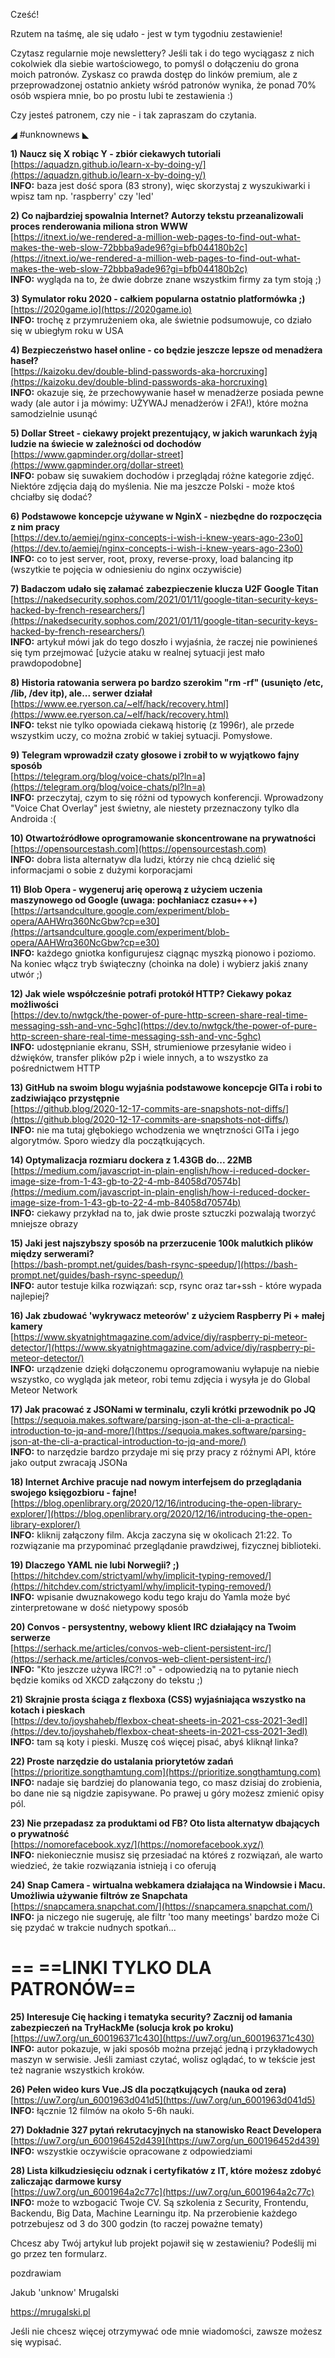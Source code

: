 Cześć!

Rzutem na taśmę, ale się udało - jest w tym tygodniu zestawienie!

Czytasz regularnie moje newslettery? Jeśli tak i do tego wyciągasz z nich cokolwiek dla siebie wartościowego, to pomyśl o dołączeniu do grona moich patronów. Zyskasz co prawda dostęp do linków premium, ale z przeprowadzonej ostatnio ankiety wśród patronów wynika, że ponad 70% osób wspiera mnie, bo po prostu lubi te zestawienia :)

 

Czy jesteś patronem, czy nie - i tak zapraszam do czytania.

 

◢ #unknownews ◣


**1) Naucz się X robiąc Y - zbiór ciekawych tutoriali**  
[https://aquadzn.github.io/learn-x-by-doing-y/](https://aquadzn.github.io/learn-x-by-doing-y/)  
**INFO:** baza jest dość spora (83 strony), więc skorzystaj z wyszukiwarki i wpisz tam np. 'raspberry' czy 'led'  


**2) Co najbardziej spowalnia Internet? Autorzy tekstu przeanalizowali proces renderowania miliona stron WWW**  
[https://itnext.io/we-rendered-a-million-web-pages-to-find-out-what-makes-the-web-slow-72bbba9ade96?gi=bfb044180b2c](https://itnext.io/we-rendered-a-million-web-pages-to-find-out-what-makes-the-web-slow-72bbba9ade96?gi=bfb044180b2c)  
**INFO:** wygląda na to, że dwie dobrze znane wszystkim firmy za tym stoją ;)  


**3) Symulator roku 2020 - całkiem popularna ostatnio platformówka ;)**  
[https://2020game.io](https://2020game.io)  
**INFO:** trochę z przymrużeniem oka, ale świetnie podsumowuje, co działo się w ubiegłym roku w USA  


**4) Bezpieczeństwo haseł online - co będzie jeszcze lepsze od menadżera haseł?**  
[https://kaizoku.dev/double-blind-passwords-aka-horcruxing](https://kaizoku.dev/double-blind-passwords-aka-horcruxing)  
**INFO:** okazuje się, że przechowywanie haseł w menadżerze posiada pewne wady (ale autor i ja mówimy: UŻYWAJ menadżerów i 2FA!), które można samodzielnie usunąć  


**5) Dollar Street - ciekawy projekt prezentujący, w jakich warunkach żyją ludzie na świecie w zależności od dochodów**  
[https://www.gapminder.org/dollar-street](https://www.gapminder.org/dollar-street)  
**INFO:** pobaw się suwakiem dochodów i przeglądaj różne kategorie zdjęć. Niektóre zdjęcia dają do myślenia. Nie ma jeszcze Polski - może ktoś chciałby się dodać?  


**6) Podstawowe koncepcje używane w NginX - niezbędne do rozpoczęcia z nim pracy**  
[https://dev.to/aemiej/nginx-concepts-i-wish-i-knew-years-ago-23o0](https://dev.to/aemiej/nginx-concepts-i-wish-i-knew-years-ago-23o0)  
**INFO:** co to jest server, root, proxy, reverse-proxy, load balancing itp (wszytkie te pojęcia w odniesieniu do nginx oczywiście)  


**7) Badaczom udało się załamać zabezpieczenie klucza U2F Google Titan**  
[https://nakedsecurity.sophos.com/2021/01/11/google-titan-security-keys-hacked-by-french-researchers/](https://nakedsecurity.sophos.com/2021/01/11/google-titan-security-keys-hacked-by-french-researchers/)  
**INFO:** artykuł mówi jak do tego doszło i wyjaśnia, że raczej nie powinieneś się tym przejmować [użycie ataku w realnej sytuacji jest mało prawdopodobne]  


**8) Historia ratowania serwera po bardzo szerokim "rm -rf" (usunięto /etc, /lib, /dev itp), ale... serwer działał**  
[https://www.ee.ryerson.ca/~elf/hack/recovery.html](https://www.ee.ryerson.ca/~elf/hack/recovery.html)  
**INFO:** tekst nie tylko opowiada ciekawą historię (z 1996r), ale przede wszystkim uczy, co można zrobić w takiej sytuacji. Pomysłowe.  


**9) Telegram wprowadził czaty głosowe i zrobił to w wyjątkowo fajny sposób**  
[https://telegram.org/blog/voice-chats/pl?ln=a](https://telegram.org/blog/voice-chats/pl?ln=a)  
**INFO:** przeczytaj, czym to się różni od typowych konferencji. Wprowadzony "Voice Chat Overlay" jest świetny, ale niestety przeznaczony tylko dla Androida :(  


**10) Otwartoźródłowe oprogramowanie skoncentrowane na prywatności**  
[https://opensourcestash.com](https://opensourcestash.com)  
**INFO:** dobra lista alternatyw dla ludzi, którzy nie chcą dzielić się informacjami o sobie z dużymi korporacjami  


**11) Blob Opera - wygeneruj arię operową z użyciem uczenia maszynowego od Google (uwaga: pochłaniacz czasu+++)**  
[https://artsandculture.google.com/experiment/blob-opera/AAHWrq360NcGbw?cp=e30](https://artsandculture.google.com/experiment/blob-opera/AAHWrq360NcGbw?cp=e30)  
**INFO:** każdego gniotka konfigurujesz ciągnąc myszką pionowo i poziomo. Na koniec włącz tryb świąteczny (choinka na dole) i wybierz jakiś znany utwór ;)  


**12) Jak wiele współcześnie potrafi protokół HTTP? Ciekawy pokaz możliwości**  
[https://dev.to/nwtgck/the-power-of-pure-http-screen-share-real-time-messaging-ssh-and-vnc-5ghc](https://dev.to/nwtgck/the-power-of-pure-http-screen-share-real-time-messaging-ssh-and-vnc-5ghc)  
**INFO:** udostępnianie ekranu, SSH, strumieniowe przesyłanie wideo i dźwięków, transfer plików p2p i wiele innych, a to wszystko za pośrednictwem HTTP  


**13) GitHub na swoim blogu wyjaśnia podstawowe koncepcje GITa i robi to zadziwiająco przystępnie**  
[https://github.blog/2020-12-17-commits-are-snapshots-not-diffs/](https://github.blog/2020-12-17-commits-are-snapshots-not-diffs/)  
**INFO:** nie ma tutaj głębokiego wchodzenia we wnętrzności GITa i jego algorytmów. Sporo wiedzy dla początkujących.  


**14) Optymalizacja rozmiaru dockera z 1.43GB do... 22MB**  
[https://medium.com/javascript-in-plain-english/how-i-reduced-docker-image-size-from-1-43-gb-to-22-4-mb-84058d70574b](https://medium.com/javascript-in-plain-english/how-i-reduced-docker-image-size-from-1-43-gb-to-22-4-mb-84058d70574b)  
**INFO:** ciekawy przykład na to, jak dwie proste sztuczki pozwalają tworzyć mniejsze obrazy  


**15) Jaki jest najszybszy sposób na przerzucenie 100k malutkich plików między serwerami?**  
[https://bash-prompt.net/guides/bash-rsync-speedup/](https://bash-prompt.net/guides/bash-rsync-speedup/)  
**INFO:** autor testuje kilka rozwiązań: scp, rsync oraz tar+ssh - które wypada najlepiej?  


**16) Jak zbudować 'wykrywacz meteorów' z użyciem Raspberry Pi + małej kamery**  
[https://www.skyatnightmagazine.com/advice/diy/raspberry-pi-meteor-detector/](https://www.skyatnightmagazine.com/advice/diy/raspberry-pi-meteor-detector/)  
**INFO:** urządzenie dzięki dołączonemu oprogramowaniu wyłapuje na niebie wszystko, co wygląda jak meteor, robi temu zdjęcia i wysyła je do Global Meteor Network  


**17) Jak pracować z JSONami w terminalu, czyli krótki przewodnik po JQ**  
[https://sequoia.makes.software/parsing-json-at-the-cli-a-practical-introduction-to-jq-and-more/](https://sequoia.makes.software/parsing-json-at-the-cli-a-practical-introduction-to-jq-and-more/)  
**INFO:** to narzędzie bardzo przydaje mi się przy pracy z różnymi API, które jako output zwracają JSONa  


**18) Internet Archive pracuje nad nowym interfejsem do przeglądania swojego księgozbioru - fajne!**  
[https://blog.openlibrary.org/2020/12/16/introducing-the-open-library-explorer/](https://blog.openlibrary.org/2020/12/16/introducing-the-open-library-explorer/)  
**INFO:** kliknij załączony film. Akcja zaczyna się w okolicach 21:22. To rozwiązanie ma przypominać przeglądanie prawdziwej, fizycznej biblioteki.  


**19) Dlaczego YAML nie lubi Norwegii? ;)**  
[https://hitchdev.com/strictyaml/why/implicit-typing-removed/](https://hitchdev.com/strictyaml/why/implicit-typing-removed/)  
**INFO:** wpisanie dwuznakowego kodu tego kraju do Yamla może być zinterpretowane w dość nietypowy sposób  


**20) Convos - persystentny, webowy klient IRC działający na Twoim serwerze**  
[https://serhack.me/articles/convos-web-client-persistent-irc/](https://serhack.me/articles/convos-web-client-persistent-irc/)  
**INFO:** "Kto jeszcze używa IRC?! :o" - odpowiedzią na to pytanie niech będzie komiks od XKCD załączony do tekstu ;)  


**21) Skrajnie prosta ściąga z flexboxa (CSS) wyjaśniająca wszystko na kotach i pieskach**  
[https://dev.to/joyshaheb/flexbox-cheat-sheets-in-2021-css-2021-3edl](https://dev.to/joyshaheb/flexbox-cheat-sheets-in-2021-css-2021-3edl)  
**INFO:** tam są koty i pieski. Muszę coś więcej pisać, abyś kliknął linka?  


**22) Proste narzędzie do ustalania priorytetów zadań**  
[https://prioritize.songthamtung.com](https://prioritize.songthamtung.com)  
**INFO:** nadaje się bardziej do planowania tego, co masz dzisiaj do zrobienia, bo dane nie są nigdzie zapisywane. Po prawej u góry możesz zmienić opisy pól.  


**23) Nie przepadasz za produktami od FB? Oto lista alternatyw dbających o prywatność**  
[https://nomorefacebook.xyz/](https://nomorefacebook.xyz/)  
**INFO:** niekoniecznie musisz się przesiadać na któreś z rozwiązań, ale warto wiedzieć, że takie rozwiązania istnieją i co oferują  


**24) Snap Camera - wirtualna webkamera działająca na Windowsie i Macu. Umożliwia używanie filtrów ze Snapchata**  
[https://snapcamera.snapchat.com/](https://snapcamera.snapchat.com/)  
**INFO:** ja niczego nie sugeruję, ale filtr 'too many meetings' bardzo może Ci się pzydać w trakcie nudnych spotkań...  


== **==LINKI TYLKO DLA PATRONÓW==**
 ==

**25) Interesuje Cię hacking i tematyka security? Zacznij od łamania zabezpieczeń na TryHackMe (solucja krok po kroku)**  
[https://uw7.org/un_600196371c430](https://uw7.org/un_600196371c430)  
**INFO:** autor pokazuje, w jaki sposób można przejąć jedną i przykładowych maszyn w serwisie. Jeśli zamiast czytać, wolisz oglądać, to w tekście jest też nagranie wszystkich kroków.  


**26) Pełen wideo kurs Vue.JS dla początkujących (nauka od zera)**  
[https://uw7.org/un_6001963d041d5](https://uw7.org/un_6001963d041d5)  
**INFO:** łącznie 12 filmów na około 5-6h nauki.  


**27) Dokładnie 327 pytań rekrutacyjnych na stanowisko React Developera**  
[https://uw7.org/un_600196452d439](https://uw7.org/un_600196452d439)  
**INFO:** wszystkie oczywiście opracowane z odpowiedziami  


**28) Lista kilkudziesięciu odznak i certyfikatów z IT, które możesz zdobyć zaliczając darmowe kursy**  
[https://uw7.org/un_6001964a2c77c](https://uw7.org/un_6001964a2c77c)  
**INFO:** może to wzbogacić Twoje CV. Są szkolenia z Security, Frontendu, Backendu, Big Data, Machine Learningu itp. Na przerobienie każdego potrzebujesz od 3 do 300 godzin (to raczej poważne tematy)  


 

Chcesz aby Twój artykuł lub projekt pojawił się w zestawieniu? Podeślij mi go przez ten formularz.

 
pozdrawiam

Jakub 'unknow' Mrugalski

https://mrugalski.pl

 
Jeśli nie chcesz więcej otrzymywać ode mnie wiadomości, zawsze możesz się wypisać.